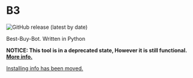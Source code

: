 # B3

![GitHub release (latest by date)](https://img.shields.io/github/v/release/dogey11/b3?style=for-the-badge)

Best-Buy-Bot. Written in Python


**NOTICE: This tool is in a deprecated state, However it is still functional. [More info.](https://github.com/Dogey11/B3/blob/main/docs/deprecation/NOTICE.md)**


[Installing info has been moved.](https://github.com/Dogey11/B3/blob/main/GETTING_STARTED.md)

